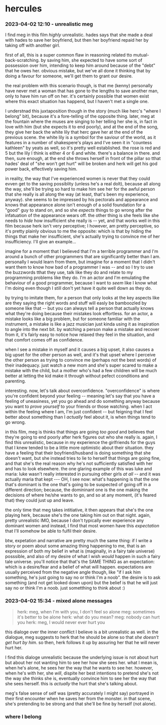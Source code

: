 # hercules

### 2023-04-02 12:10 - unrealistic meg

I find meg in this film *highly* unrealistic. hades says that she made a deal with hades to save her boyfriend, but then her boyfriend repaid her by taking off with another girl.

first of all, this is a super common flaw in reasoning related tto mutual-back-scratching. by saving him, she expected to have some sort of possession over him, intending to keep him around because of the "debt" that he owes her. obvious mistake, but we've all done it thinking that by doing a favour for someone, we'll get them to grant our desire.

the real problem with this scenario though, is that me (kenny) personally have never met a woman that has gone to the lengths to save another man, only to have him run off on her. it's certainly possible that women exist where this exact situation has happend, but I haven't met a single one.

I understnad this juxtaposition though in the story (much like herc's "where I belong" bit), because it's a fore-telling of the opposite thing. later, meg at the fountain where the muses are singing to her telling her she is, in fact in love with him (but she expects it to end poorly), and at the end of the song, they give her back the white lily that herc gave her at the end of the previous scene. the white lily is a symbol for the saviour of the world, as it features in a number of shakespere's plays and I've seen it in "countess kathleen" by yeats as well, so it's pretty well established. the rose is red and 5 but the lily I think is either 4 or 6 and white. there's a balance in there. and then, sure enough, at the end she throws herself in front of the pillar so tthat hades' deal of "she won't get hurt" will be broken and herk will get his god power back, effectively saving him.

in reality, the way that I've experienced women is never that they could evven get to the saving possiblity (unless he's a real dolt), because all along the way, she'll be trying so hard to make him see her for the awful person that she really is all along the way (at least, that's been my experience, anyway). she seems to be impressed by his pectorals and appearance and knows that appearance alone isn't enough of a solid foundation for a "good" guy to stand on, and so she *expects* things to go wrong after the infatuation of the appearance wears off. the other thing is she feels like she needs to *hide* how insufficient she really is -- yet, and that works well in this film because herk isn't very perceptive; I however, am pretty perceptive, so it's pretty plainly obvious to me the opposite: which is that by hiding the things that make her insufficient, she's actually trying to convince me of her insufficiency. I'll give an example...

imagine for a moment that I believed that I'm a terrible programmer and I'm around a bunch of other programmers that are significantly better than I am. personally I would learn from them, but imagine for a moment that I didn't want them to know how bad of a programmer I was -- and so I try to use the buzzwords tthat they use, talk like they do and relate to my programming problems like they do. I'm an actor and I'm emulating the behaviour of a good programmer, because I want to *seem* like I know what I'm doing even though I still don't yet have it quite well down as they do.

by trying to imitate them, for a person that only looks at the key aspects like are they saying the right words and stuff will easly be bamboozled by someone like that -- but you can always tell a person that actually knows what they're doing because their mistakes look effortless. for an actor, a mistake looks like a big problem, but for someone familiar with the instrument, a mistake is like a jazz musician just kinda using it as inspiration to angle into the next bit. by watching a person make a mistake and recover from it, it's fairly easy to notice how relaxed they feel in the situation, and that comfort comes off as confidence.

when I see a mistake in myself and it causes a big upset, it also causes a big upset for the other person as well, and it's that upset where I perceive the other person as trying to convince me (perhaps not the best words) of their inadequacy. just watch a new mom and she's super scared to make a mistake with the child, but a mother who's had a few children will be much better at letting the kid make it through without pefect cconditions and parenting.

interesting. now, let's talk about overconfidence. "overconfidence" is where you're confident beyond your feeling -- meaning let's say that you have a feeling of uneasiness, yet you go ahead and do something anyway because you want to *prove yourself* to your friends or those watching. when I act within the feeling where I am, I'm just confident -- but feigning that I feel better about something than I *actually* feel about it, is when things tend to go wrong.

in this film, meg is thinks that things are going *too good* and believes that they're going to end poorly after herk figures out who she really is. again, I find this unrealistic, because in my experience the girlfriends for the guys that I knew tended to be a little more optimistic about their situation. they have a feeling that their boyfriend/husband is doing something that she doesn't want, but she instead tries to lie to herself that things are going fine, and that she's the real reason why he's not sufficiently satisfied with her and has to look elsewhere. the one glaring example of this was luke and maria: luke wasn't really interested in pursuing other girls *at all* -- and it was actually maria that kept --- OH, I see now: what's happening is that the one that's dominant is the one that's going to be suspected of going off in a different direction; because, the domininant one is the one making the decisions of where he/she wants to go, and so at any moment, (it's feared that) they could just up and leave.

the only time that meg takes intitiative, it then appears that she's the one playing herk, because she's the one taking him out on that night. again, pretty unrealistic IMO, because I don't typically ever experience any dominant women and instead, I find that most women have this *expectation* that I'll somehow be able to fulfil their desire.

btw, expetation and narrative are pretty much the same thing: if I write a story or poem about some amazing thing happening to me, that is an expression of both my belief in what is (maginally, in a fairy tale universe) posssible, and also of my desire of what I wish *would* happen in such a fairy tale universe. you'll notice that that's the SAME THING as an expectation: which is a desire/fear and a belief of what will happen. expectations are usually perceived from the negative angle though, like "if I ask him something, he's just going to say no or think I'm a noob". the desire is to ask something (and not get looked down upon) but the belief is that he will just say no or think I'm a noob. just sometthing to think about :)

### 2023-04-02 15:34 - mixed alone messages

> herk: meg, when I'm with you, I don't feel so alone
> meg: sometimes it's better to be alone
> herk: what do you mean?
> meg: nobody can hurt you
> herk: meg, I would never ever hurt you

this dialoge over the inner conflict I believe is a bit unrealistic as well. in the dialogue, meg suggests to herk that he should be alone so that *she doesn't get hurt by him*. so then, herk follows it up by assuring her that he will never hurt her.

I find this dialoge unrealistic because the underlying issue is not about hurt but about her not wanting him to see her how she sees her. what I mean is, when he's alone, he sees her the way that he wants to see her. however, when he's with her, she *will*, dispite her best intentions to pretend she's not the way she thinks she is, eventually convince him to see her the way that she sees herself. this is *actually* the hurt that she's talking about.

meg's false sense of self was (pretty accurately I might say) portrayed in their first encounter when he saves her from the monster. in that scene, she's pretending to be strong and that she'll be fine by herself (not alone).


### where I belong
